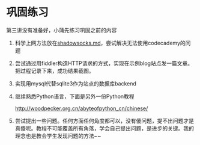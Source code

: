 # 巩固练习
第三讲没有准备好，小蒲先练习巩固之前的内容

1. 科学上网方法放在[shadowsocks.md](shadowsocks.md)，尝试解决无法使用codecademy的问题
2. 尝试通过用fiddler构造HTTP请求的方式，实现在示例blog站点发一篇文章。把过程记录下来，成功结果截图。
3. 实现用mysql代替sqlite3作为站点的数据库backend
4. 继续熟悉Python语言，下面是另外一份Python教程

    http://woodpecker.org.cn/abyteofpython_cn/chinese/

5. 尝试提出一些问题。任何方面任何角度都可以，没有傻问题，提不出问题才是真傻呢。教程不可能覆盖所有角落，学会自己提出问题，是进步的关键。我的理念也是教会学生发现问题的方法~~
